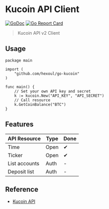 # Kucoin API Client
[![GoDoc](https://godoc.org/github.com/hexoul/go-kucoin?status.svg)](https://godoc.org/github.com/hexoul/go-kucoin) [![Go Report Card](https://goreportcard.com/badge/github.com/hexoul/go-kucoin)](https://goreportcard.com/report/github.com/hexoul/go-kucoin)

> Kucoin API v2 Client

## Usage

```golang
package main

import (
	"github.com/hexoul/go-kucoin"
)

func main() {
	// Set your own API key and secret
	k := kucoin.New("API_KEY", "API_SECRET")
	// Call resource
	k.GetCoinBalance("BTC")
}
```

## Features

| API Resource | Type | Done  |
| -------------| ----- | ----- |
| Time | Open | ✔ |
| Ticker | Open | ✔ |
| List accounts | Auth | - |
| Deposit list | Auth | - |

## Reference
- [Kucoin API](https://kucoinapidocs.docs.apiary.io/)

